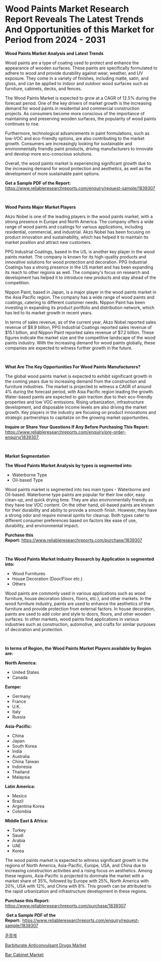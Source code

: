<p><h1>Wood Paints Market Research Report Reveals The Latest Trends And Opportunities of this Market for Period from 2024 - 2031</h1></p><p><strong>Wood Paints Market Analysis and Latest Trends</strong></p>
<p><p>Wood paints are a type of coating used to protect and enhance the appearance of wooden surfaces. These paints are specifically formulated to adhere to wood and provide durability against wear, weather, and UV exposure. They come in a variety of finishes, including matte, satin, and gloss, and can be applied to indoor and outdoor wood surfaces such as furniture, cabinets, decks, and fences.</p><p>The Wood Paints Market is expected to grow at a CAGR of 12.5% during the forecast period. One of the key drivers of market growth is the increasing demand for wood paints in residential and commercial construction projects. As consumers become more conscious of the importance of maintaining and preserving wooden surfaces, the popularity of wood paints continues to rise.</p><p>Furthermore, technological advancements in paint formulations, such as low-VOC and eco-friendly options, are also contributing to the market growth. Consumers are increasingly looking for sustainable and environmentally friendly paint products, driving manufacturers to innovate and develop more eco-conscious solutions.</p><p>Overall, the wood paints market is experiencing significant growth due to the increasing demand for wood protection and aesthetics, as well as the development of more sustainable paint options.</p></p>
<p><strong>Get a Sample PDF of the Report:&nbsp;</strong> <a href="https://www.reliableresearchreports.com/enquiry/request-sample/1839307">https://www.reliableresearchreports.com/enquiry/request-sample/1839307</a></p>
<p>&nbsp;</p>
<p><strong>Wood Paints Major Market Players</strong></p>
<p><p>Akzo Nobel is one of the leading players in the wood paints market, with a strong presence in Europe and North America. The company offers a wide range of wood paints and coatings for various applications, including residential, commercial, and industrial. Akzo Nobel has been focusing on product innovation and sustainability, which has helped it to maintain its market position and attract new customers.</p><p>PPG Industrial Coatings, based in the US, is another key player in the wood paints market. The company is known for its high-quality products and innovative solutions for wood protection and decoration. PPG Industrial Coatings has a strong presence in the US market and has been expanding its reach to other regions as well. The company's focus on research and development has helped it to introduce new products and stay ahead of the competition.</p><p>Nippon Paint, based in Japan, is a major player in the wood paints market in the Asia Pacific region. The company has a wide range of wood paints and coatings, catering to different customer needs. Nippon Paint has been investing in expanding its product portfolio and distribution network, which has led to its market growth in recent years.</p><p>In terms of sales revenue, as of the current year, Akzo Nobel reported sales revenue of $8.9 billion, PPG Industrial Coatings reported sales revenue of $15.1 billion, and Nippon Paint reported sales revenue of $7.2 billion. These figures indicate the market size and the competitive landscape of the wood paints industry. With the increasing demand for wood paints globally, these companies are expected to witness further growth in the future.</p></p>
<p>&nbsp;</p>
<p><strong>What Are The Key Opportunities For Wood Paints Manufacturers?</strong></p>
<p><p>The global wood paints market is expected to exhibit significant growth in the coming years due to increasing demand from the construction and furniture industries. The market is projected to witness a CAGR of around 4% during the forecast period, with Asia Pacific region leading the growth. Water-based paints are expected to gain traction due to their eco-friendly properties and low VOC emissions. Rising urbanization, infrastructure development, and disposable income levels are also driving the market growth. Key players in the industry are focusing on product innovations and strategic partnerships to capitalize on the growing market opportunities.</p></p>
<p><strong>Inquire or Share Your Questions If Any Before Purchasing This Report:</strong> <a href="https://www.reliableresearchreports.com/enquiry/pre-order-enquiry/1839307">https://www.reliableresearchreports.com/enquiry/pre-order-enquiry/1839307</a></p>
<p>&nbsp;</p>
<p><strong>Market Segmentation</strong></p>
<p><strong>The Wood Paints Market Analysis by types is segmented into:</strong></p>
<p><ul><li>Waterborne Type</li><li>Oil-based Type</li></ul></p>
<p><p>Wood paints market is segmented into two main types - Waterborne and Oil-based. Waterborne type paints are popular for their low odor, easy clean-up, and quick drying time. They are also environmentally friendly as they have low VOC content. On the other hand, oil-based paints are known for their durability and ability to provide a smooth finish. However, they have a strong odor and require mineral spirits for cleanup. Both types cater to different consumer preferences based on factors like ease of use, durability, and environmental impact.</p></p>
<p><strong>Purchase this Report:&nbsp;</strong><a href="https://www.reliableresearchreports.com/purchase/1839307">https://www.reliableresearchreports.com/purchase/1839307</a></p>
<p>&nbsp;</p>
<p><strong>The Wood Paints Market Industry Research by Application is segmented into:</strong></p>
<p><ul><li>Wood Furnitures</li><li>House Decoration (Door/Floor etc.)</li><li>Others</li></ul></p>
<p><p>Wood paints are commonly used in various applications such as wood furniture, house decoration (doors, floors, etc.), and other markets. In the wood furniture industry, paints are used to enhance the aesthetics of the furniture and provide protection from external factors. In house decoration, paints are used to add color and style to doors, floors, and other wooden surfaces. In other markets, wood paints find applications in various industries such as construction, automotive, and crafts for similar purposes of decoration and protection.</p></p>
<p>&nbsp;</p>
<p><strong>In terms of Region, the Wood Paints Market Players available by Region are:</strong></p>
<p>
    <p> <strong> North America: </strong>
        <ul>
            <li>United States</li>
            <li>Canada</li>
        </ul>
        </p> 
    <p> <strong> Europe: </strong>
        <ul>
            <li>Germany</li>
            <li>France</li>
            <li>U.K.</li>
            <li>Italy</li>
            <li>Russia</li>
        </ul>
        </p> 
    <p> <strong> Asia-Pacific: </strong>
        <ul>
            <li>China</li>
            <li>Japan</li>
            <li>South Korea</li>
            <li>India</li>
            <li>Australia</li>
            <li>China Taiwan</li>
            <li>Indonesia</li>
            <li>Thailand</li>
            <li>Malaysia</li>
        </ul>
        </p> 
    <p> <strong> Latin America: </strong>
        <ul>
            <li>Mexico</li>
            <li>Brazil</li>
            <li>Argentina Korea</li>
            <li>Colombia</li>
        </ul>
        </p> 
    <p> <strong> Middle East & Africa: </strong>
        <ul>
            <li>Turkey</li>
            <li>Saudi</li>
            <li>Arabia</li>
            <li>UAE</li>
            <li>Korea</li>
        </ul>
    </p>
    </p>
<p><p>The wood paints market is expected to witness significant growth in the regions of North America, Asia-Pacific, Europe, USA, and China due to increasing construction activities and a rising focus on aesthetics. Among these regions, Asia-Pacific is projected to dominate the market with a market share of 35%, followed by Europe with 25%, North America with 20%, USA with 12%, and China with 8%. This growth can be attributed to the rapid urbanization and infrastructure development in these regions.</p></p>
<p><strong>Purchase this Report: </strong><a href="https://www.reliableresearchreports.com/purchase/1839307">https://www.reliableresearchreports.com/purchase/1839307</a></p>
<p>&nbsp;<strong>Get a Sample PDF of the Report:&nbsp;&nbsp;</strong><a href="https://www.reliableresearchreports.com/enquiry/request-sample/1839307">https://www.reliableresearchreports.com/enquiry/request-sample/1839307</a></p>
<p><strong></strong></p>
<p><p><a href="https://github.com/jntpkh496620/Market-Research-Report-List-1/blob/main/3779544191858.md">훈증제</a></p><p><a href="https://view.publitas.com/reportprime-1/barbiturate-anticonvulsant-drugs-market-size-global-industry-overview-market-segmentation-and-forecast-2024-to-2031/">Barbiturate Anticonvulsant Drugs Market</a></p><p><a href="https://view.publitas.com/reportprime-1/bar-cabinet-market-research-report-the-key-to-successful-business-strategy-forecasted-for-period-from-2024-2031/">Bar Cabinet Market</a></p></p>